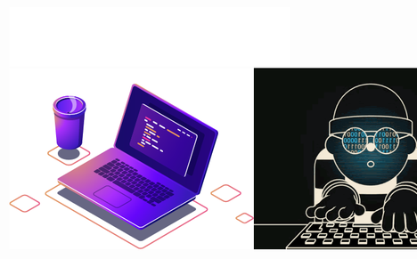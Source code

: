 <img src="./animated.svg" alt="SVG Animation">
<div style="display: flex;">
    <img src="computer-illustration.png" alt="SVG Animation">
    <img src="68747470733a2f2f6d656469612e74656e6f722e636f6d2f726550446644574f33586f41414141642f6861636b696e672e676966.gif" alt="SVG Animation" width="420px">
</div>
